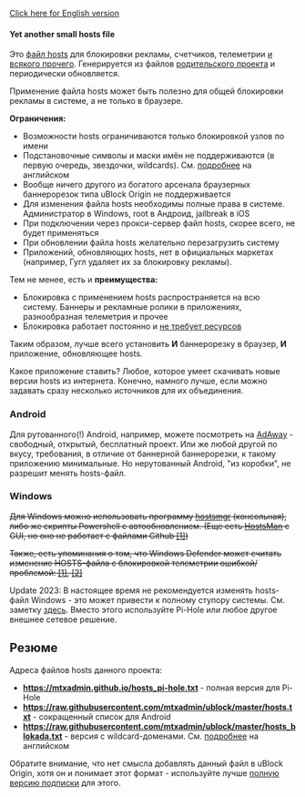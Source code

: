 [Click here for English version](hosts_file_en.md)

#### Yet another small hosts file

Это [файл hosts](https://ru.wikipedia.org/wiki/Hosts) для блокировки рекламы, счетчиков, телеметрии [и всякого прочего](policy_ru.md). Генерируется из файлов [родительского проекта](../README.md) и периодически обновляется.

Применение файла hosts может быть полезно для общей блокировки рекламы в системе, а не только в браузере.

**Ограничения:**
- Возможности hosts ограничиваются только блокировкой узлов по имени
- Подстановочные символы и маски имён не поддерживаются (в первую очередь, звездочки, wildcards). См. [подробнее](https://github.com/mtxadmin/ublock/blob/master/docs/hosts_file_blokada_en.md) на английском
- Вообще ничего другого из богатого арсенала браузерных баннерорезок типа uBlock Origin не поддерживается
- Для изменения файла hosts необходимы полные права в системе. Администратор в Windows, root в Андроид, jailbreak в iOS
- При подключении через прокси-сервер файл hosts, скорее всего, не будет применяться
- При обновлении файла hosts желательно перезагрузить систему
- Приложений, обновляющих hosts, нет в официальных маркетах (например, Гугл удаляет их за блокировку рекламы). 

Тем не менее, есть и **преимущества:**
- Блокировка с применением hosts распространяется на всю систему. Баннеры и рекламные ролики в приложениях, разнообразная телеметрия и прочее
- Блокировка работает постоянно и [не требует ресурсов](hosts_file_performance_ru.md)

Таким образом, лучше всего установить **И** баннерорезку в браузер, **И** приложение, обновляющее hosts. 

Какое приложение ставить? Любое, которое умеет скачивать новые версии hosts из интернета. Конечно, намного лучше, если можно задавать сразу несколько источников для их объединения. 

### Android

Для рутованного(!) Android, например, можете посмотреть на [AdAway](https://github.com/AdAway/AdAway) - свободный, открытый, бесплатный проект. Или же любой другой по вкусу, требования, в отличие от баннерной баннерорезки, к такому приложению минимальные. Но нерутованный Android, "из коробки", не разрешит менять hosts-файл.

### Windows

~~Для Windows можно использовать программу [hostsmgr](https://github.com/henrypp/hostsmgr) (консольная), либо же скрипты Powershell с автообновлением. (Еще есть [HostsMan](http://www.abelhadigital.com/hostsman/) c GUI, но оно не работает с файлами Github [[1]](https://github.com/crazy-max/WindowsSpyBlocker/issues/103))~~

~~Также, есть упоминания о том, что Windows Defender может считать изменение HOSTS-файла с блокировкой телеметрии ошибкой/проблемой: [[1]](https://www.bleepingcomputer.com/news/microsoft/windows-10-hosts-file-blocking-telemetry-is-now-flagged-as-a-risk/), [[2]](https://windowsreport.com/windows-hosts-file-modification-bug/)~~

Update 2023: В настоящее время не рекомендуется изменять hosts-файл Windows - это может привести к полному ступору системы. См. заметку [здесь](https://github.com/mtxadmin/ublock/blob/master/docs/hosts_file_performance_ru.md). Вместо этого используйте Pi-Hole или любое другое внешнее сетевое решение.

## Резюме

Адреса файлов hosts данного проекта:

- **https://mtxadmin.github.io/hosts_pi-hole.txt** - полная версия для Pi-Hole
- **https://raw.githubusercontent.com/mtxadmin/ublock/master/hosts.txt** - сокращенный список для Android
- **https://raw.githubusercontent.com/mtxadmin/ublock/master/hosts_blokada.txt** - версия с wildcard-доменами. См. [подробнее](https://github.com/mtxadmin/ublock/blob/master/docs/hosts_file_blokada_en.md) на английском

Обратите внимание, что нет смысла добавлять данный файл в uBlock Origin, хотя он и понимает этот формат - используйте лучше [полную версию подписки](../README.md) для этого. 
